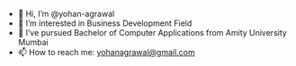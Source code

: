 - 👋 Hi, I’m @yohan-agrawal
- 👀 I’m interested in Business Development Field
- 🌱 I’ve pursued Bachelor of Computer Applications from Amity University Mumbai
- 📫 How to reach me: yohanagrawal@gmail.com
